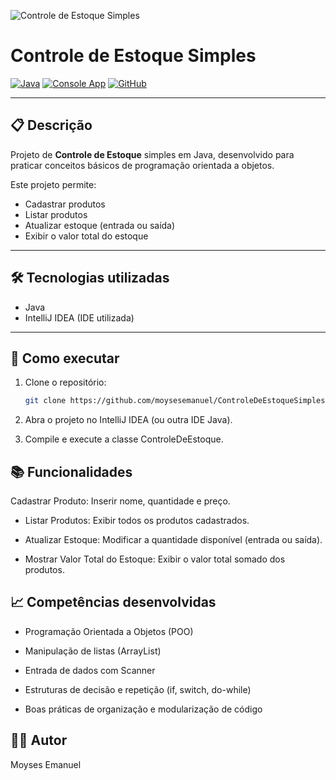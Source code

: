 
![Controle de Estoque Simples](https://github.com/user-attachments/assets/eec0d34e-2d5d-4d66-969a-a7edc3204383)
# Controle de Estoque Simples

[![Java](https://img.shields.io/badge/Java-ED8B00?style=for-the-badge&logo=java&logoColor=white)](https://www.java.com/)
[![Console App](https://img.shields.io/badge/Console_App-007ACC?style=for-the-badge)]()
[![GitHub](https://img.shields.io/badge/GitHub-100000?style=for-the-badge&logo=github&logoColor=white)](https://github.com/moysesemanuel)

---

## 📋 Descrição

Projeto de **Controle de Estoque** simples em Java, desenvolvido para praticar conceitos básicos de programação orientada a objetos.

Este projeto permite:
- Cadastrar produtos
- Listar produtos
- Atualizar estoque (entrada ou saída)
- Exibir o valor total do estoque

---

## 🛠️ Tecnologias utilizadas

- Java
- IntelliJ IDEA (IDE utilizada)

---

## 🚀 Como executar

1. Clone o repositório:
   ```bash
   git clone https://github.com/moysesemanuel/ControleDeEstoqueSimples.git
   ```

2. Abra o projeto no IntelliJ IDEA (ou outra IDE Java).

3. Compile e execute a classe ControleDeEstoque.

## 📚 Funcionalidades
Cadastrar Produto: Inserir nome, quantidade e preço.

- Listar Produtos: Exibir todos os produtos cadastrados.

- Atualizar Estoque: Modificar a quantidade disponível (entrada ou saída).

- Mostrar Valor Total do Estoque: Exibir o valor total somado dos produtos.

## 📈 Competências desenvolvidas
- Programação Orientada a Objetos (POO)

- Manipulação de listas (ArrayList)

- Entrada de dados com Scanner

- Estruturas de decisão e repetição (if, switch, do-while)

- Boas práticas de organização e modularização de código

## 👨‍💻 Autor
Moyses Emanuel
